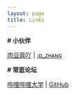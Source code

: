 ```yaml
---
layout: page
title: Links
---
```


**\# 小伙伴**

[肉豆蔻吖](https://xiamu.icu/) \| [:p_ᴢʜᴀɴɢ](https://disbb.com/)


**\# 常逛论坛**

[哔哩哔哩大学](https://www.bilibili.com/) \| [GitHub](https://www.p0rnhub.com/) 



